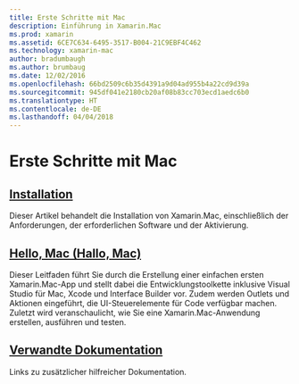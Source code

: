 ```yaml
---
title: Erste Schritte mit Mac
description: Einführung in Xamarin.Mac
ms.prod: xamarin
ms.assetid: 6CE7C634-6495-3517-B004-21C9EBF4C462
ms.technology: xamarin-mac
author: bradumbaugh
ms.author: brumbaug
ms.date: 12/02/2016
ms.openlocfilehash: 66bd2509c6b35d4391a9d04ad955b4a22cd9d39a
ms.sourcegitcommit: 945df041e2180cb20af08b83cc703ecd1aedc6b0
ms.translationtype: HT
ms.contentlocale: de-DE
ms.lasthandoff: 04/04/2018
---
```

# <a name="getting-started-with-mac"></a>Erste Schritte mit Mac

##  <a name="installationmacget-startedinstallationmd"></a>[Installation](~/mac/get-started/installation.md)

Dieser Artikel behandelt die Installation von Xamarin.Mac, einschließlich der Anforderungen, der erforderlichen Software und der Aktivierung.

##  <a name="hello-macmacget-startedhello-macmd"></a>[Hello, Mac (Hallo, Mac)](~/mac/get-started/hello-mac.md)

Dieser Leitfaden führt Sie durch die Erstellung einer einfachen ersten Xamarin.Mac-App und stellt dabei die Entwicklungstoolkette inklusive Visual Studio für Mac, Xcode und Interface Builder vor. Zudem werden Outlets und Aktionen eingeführt, die UI-Steuerelemente für Code verfügbar machen. Zuletzt wird veranschaulicht, wie Sie eine Xamarin.Mac-Anwendung erstellen, ausführen und testen.

##  <a name="related-documentationmacget-startedrelatedmd"></a>[Verwandte Dokumentation](~/mac/get-started/related.md)

Links zu zusätzlicher hilfreicher Dokumentation.
